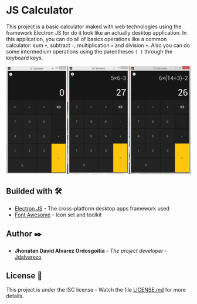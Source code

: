 # JS Calculator
This project is a basic calculator maked with web technologies using the framework Electron JS for do it look like an actually desktop application. In this application, you can do all of basics operations like a common calculator: sum `+`, subtract `-`, multiplication `×` and division `÷`. Also you can do some intermedium operations using the parentheses `( )` through the keyboard keys.

![demo.jpg](https://github.com/Jdalvarezo/JS-Calculator/blob/master/demo.jpg)

## Builded with 🛠️

* [Electron JS](https://www.electronjs.org/) - The cross-platform desktop apps framework used
* [Font Awesome](https://fontawesome.com/) - Icon set and toolkit

## Author ✒️

* **Jhonatan David Alvarez Ordosgoitia** - *The project developer* - [Jdalvarezo](https://github.com/Jdalvarezo)

## License 📄

This project is under the ISC license - Watch the file [LICENSE.md](LICENSE.md) for more details.
